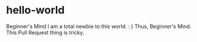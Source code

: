 # hello-world
Beginner's Mind
I am a total newbie to this world. : )  Thus, Beginner's Mind.
This Pull Request thing is tricky.
